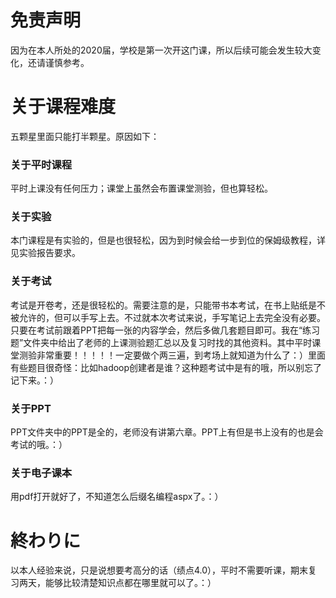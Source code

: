 # 免责声明

因为在本人所处的2020届，学校是第一次开这门课，所以后续可能会发生较大变化，还请谨慎参考。

# 关于课程难度

五颗星里面只能打半颗星。原因如下：

### 关于平时课程

平时上课没有任何压力；课堂上虽然会布置课堂测验，但也算轻松。

### 关于实验

本门课程是有实验的，但是也很轻松，因为到时候会给一步到位的保姆级教程，详见实验报告要求。

### 关于考试

考试是开卷考，还是很轻松的。需要注意的是，只能带书本考试，在书上贴纸是不被允许的，但可以手写上去。不过就本次考试来说，手写笔记上去完全没有必要。只要在考试前跟着PPT把每一张的内容学会，然后多做几套题目即可。我在“练习题”文件夹中给出了老师的上课测验题汇总以及复习时找的其他资料。其中平时课堂测验非常重要！！！！！一定要做个两三遍，到考场上就知道为什么了：）里面有些题目很奇怪：比如hadoop创建者是谁？这种题考试中是有的哦，所以别忘了记下来。：）

### 关于PPT

PPT文件夹中的PPT是全的，老师没有讲第六章。PPT上有但是书上没有的也是会考试的哦。：）

### 关于电子课本

用pdf打开就好了，不知道怎么后缀名编程aspx了。：）

# 終わりに

以本人经验来说，只是说想要考高分的话（绩点4.0），平时不需要听课，期末复习两天，能够比较清楚知识点都在哪里就可以了。：）